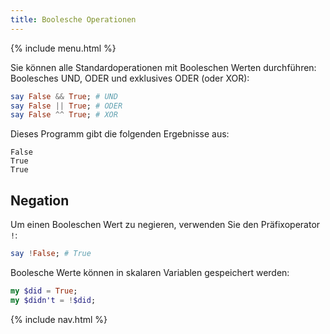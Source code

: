 ```yaml
---
title: Boolesche Operationen
---
```


{% include menu.html %}

Sie können alle Standardoperationen mit Booleschen Werten durchführen: Boolesches UND, ODER und exklusives ODER (oder XOR):

```raku
say False && True; # UND
say False || True; # ODER
say False ^^ True; # XOR
```

Dieses Programm gibt die folgenden Ergebnisse aus:

    False
    True
    True

## Negation

Um einen Booleschen Wert zu negieren, verwenden Sie den Präfixoperator `!`:

```raku
say !False; # True
```

Boolesche Werte können in skalaren Variablen gespeichert werden:

```raku
my $did = True;
my $didn't = !$did;
```

{% include nav.html %}